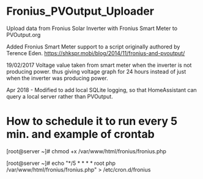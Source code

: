 # Fronius_PVOutput_Uploader
Upload data from Fronius Solar Inverter with Fronius Smart Meter to PVOutput.org

Added Fronius Smart Meter support to a script originally authored by Terence Eden. 
https://shkspr.mobi/blog/2014/11/fronius-and-pvoutput/

19/02/2017    Voltage value taken from smart meter when the inverter is not producing power. thus giving voltage graph for 24 hours instead of just when the inverter was producing power.

Apr 2018 - Modified to add local SQLite logging, so that HomeAssistant can query a local server rather than PVOutput.

# How to schedule it to run every 5 min. and example of crontab

[root@server ~]# chmod +x /var/www/html/fronius/fronius.php 

[root@server ~]# echo "*/5 * * * * root php /var/www/html/fronius/fronius.php" > /etc/cron.d/fronius

